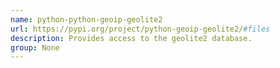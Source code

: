 ```yaml
---
name: python-python-geoip-geolite2
url: https://pypi.org/project/python-geoip-geolite2/#files
description: Provides access to the geolite2 database.
group: None
---
```

